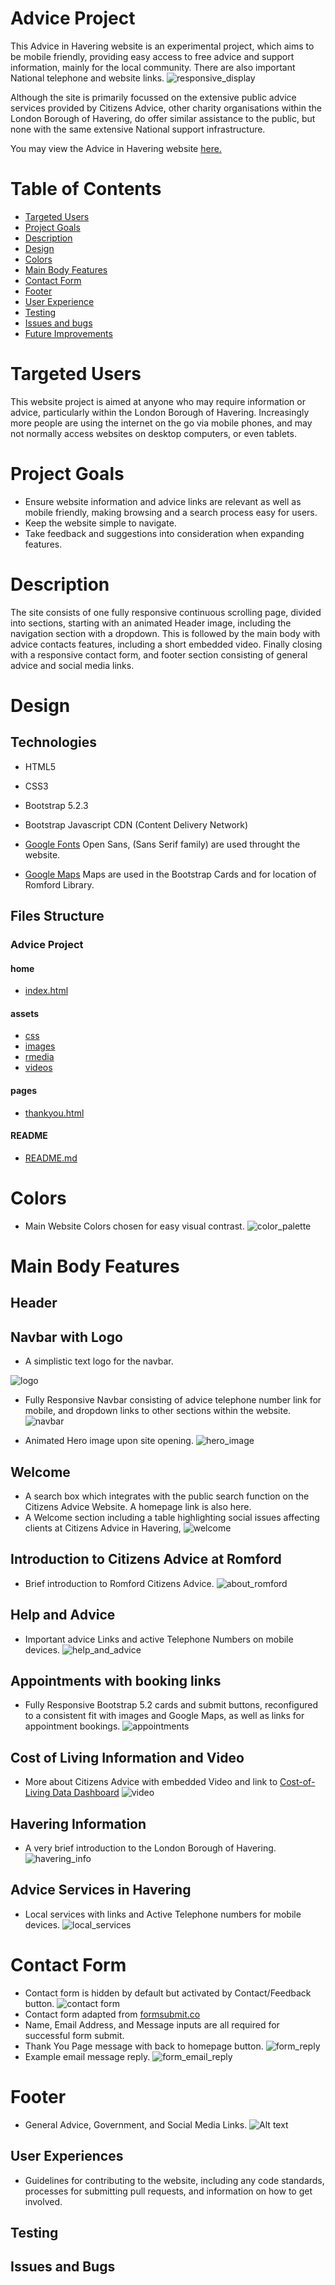 # Advice Project

This Advice in Havering website is an experimental project, which aims to be mobile friendly, providing easy access to free advice and support information, mainly for the local community. There are also important National telephone and website links.
![responsive_display](assets/rmedia/am_i_responsive.png)



Although the site is primarily focussed on the extensive public advice services provided by Citizens Advice, other charity organisations within the London Borough of Havering, do offer similar assistance to the public, but none with the same extensive National support infrastructure.

You may view the Advice in Havering website 
[here.](https://roly5573.github.io/Advice-Project/)



# Table of Contents


- [Targeted Users](#targeted-users)
- [Project Goals](#project-goals) 
- [Description](#description)
- [Design](#design)
- [Colors](#colors-and-fonts)
- [Main Body Features](#main-body-features)
- [Contact Form](#contact-form)
- [Footer](#footer)
- [User Experience](#user-experience)
- [Testing](#testing)
- [Issues and bugs](#issues-and-bugs)
- [Future Improvements](#future_improvements)



# Targeted Users

This website project is aimed at anyone who may require information or advice, particularly within the London Borough of Havering. Increasingly more people are using the internet on the go via mobile phones, and may not normally access websites on desktop computers, or even tablets.   

# Project Goals
- Ensure website information and advice links are relevant as well as mobile friendly, making browsing and a search process easy for users.
- Keep the website simple to navigate.
- Take feedback and suggestions into consideration when expanding features.


# Description

The site consists of one fully responsive continuous scrolling page, divided into sections, starting with an animated Header image, including the navigation section with a dropdown. This is followed by the main body with advice contacts features, including a short embedded video. Finally closing with a responsive contact form, and footer section consisting of general advice and social media links.

# Design
## Technologies
- HTML5
- CSS3
- Bootstrap 5.2.3 
- Bootstrap Javascript CDN (Content Delivery Network) 

- [Google Fonts](https://fonts.google.com/) Open Sans, (Sans Serif family) are used throught the website.
- [Google Maps](https://www.google.com/maps) Maps are used in the Bootstrap Cards and for location of Romford Library.






## Files Structure
### Advice Project
#### home
- [index.html](https://github.com/Roly5573/Advice-Project/blob/main/index.html)
#### assets
- [css](https://github.com/Roly5573/Advice-Project/tree/main/assets/css/)
- [images](https://github.com/Roly5573/Advice-Project/tree/main/assets/images)
- [rmedia](https://github.com/Roly5573/Advice-Project/tree/main/assets/rmedia)
- [videos](https://github.com/Roly5573/Advice-Project/tree/main/assets/videos)
#### pages
- [thankyou.html](https://github.com/Roly5573/Advice-Project/blob/main/pages/thankyou.html)

#### README
- [README.md](https://github.com/Roly5573/Advice-Project/blob/main/README.md)













# Colors
- Main Website Colors chosen for easy visual contrast.
![color_palette](assets/rmedia/colorpalette.png)

# Main Body Features
## Header

## Navbar with Logo

- A simplistic text logo for the navbar.

![logo](assets/images/logo1.png)
- Fully Responsive Navbar consisting of advice telephone number link for mobile, and dropdown links to other sections within the website.
![navbar](assets/rmedia/readme_navbar.png)


- Animated Hero image upon site opening.
![hero_image](assets/rmedia/readme_hero_image.png)
## Welcome
- A search box which integrates with the public search function on the Citizens Advice Website. A homepage link is also here.
- A Welcome section including a table highlighting social issues affecting clients at Citizens Advice in Havering, 
 ![welcome](assets/rmedia/readme_welcome.png)
 ## Introduction to Citizens Advice at Romford
- Brief introduction to Romford Citizens Advice.
![about_romford](assets/rmedia/readme_about_ca_romford.png)
## Help and Advice
- Important advice Links and active Telephone Numbers on mobile devices.
![help_and_advice](assets/rmedia/readme_helpadvice.png)
## Appointments with booking links
- Fully Responsive Bootstrap 5.2 cards and submit buttons, reconfigured to a consistent fit with images and Google Maps, as well as links for appointment bookings. 
![appointments](assets/rmedia/readme_appointments.png)
## Cost of Living Information and Video
- More about Citizens Advice with embedded Video and link to [Cost-of-Living Data Dashboard](https://public.flourish.studio/story/1634399/)
![video](assets/rmedia/readme_video.png)

## Havering Information
- A very brief introduction to the London Borough of Havering.
![havering_info](assets/rmedia/readme_havering_info.png)

## Advice Services in Havering
- Local services with links and Active Telephone numbers for mobile devices.
![local_services](assets/rmedia/readme_havering_services.png)

# Contact Form
- Contact form is hidden by default but activated by Contact/Feedback button.
![contact form](assets/rmedia/readme_contact_form.png)
- Contact form adapted from [formsubmit.co](https://formsubmit.co/)  
- Name, Email Address, and Message inputs are all required for successful form submit.
- Thank You Page message with back to homepage button. 
 ![form_reply](assets/rmedia/readme_form_reply.png)
- Example email message reply.
![form_email_reply](assets/rmedia/readme_form_email_reply.png)

# Footer
- General Advice, Government, and Social Media Links.
![Alt text](assets/rmedia/readme_footer.png)




## User Experiences

- Guidelines for contributing to the website, including any code standards, processes for submitting pull requests, and information on how to get involved.

## Testing


## Issues and Bugs


